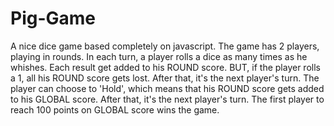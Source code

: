# Pig-Game
A nice dice game based completely on javascript.
The game has 2 players, playing in rounds.
In each turn, a player rolls a dice as many times as he whishes. Each result get added to his ROUND score.
BUT, if the player rolls a 1, all his ROUND score gets lost. After that, it's the next player's turn.
The player can choose to 'Hold', which means that his ROUND score gets added to his GLOBAL score. After that, it's the next player's turn.
The first player to reach 100 points on GLOBAL score wins the game.
